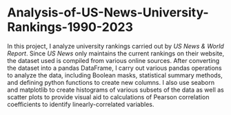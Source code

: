 # Analysis-of-US-News-University-Rankings-1990-2023

In this project, I analyze university rankings carried out by _US News & World Report_. Since _US News_ only maintains the current rankings on their website, the dataset used is compiled from various online sources. After converting the dataset into a pandas DataFrame, I carry out various pandas operations to analyze the data, including Boolean masks, statistical summary methods, and defining python functions to create new columns. I also use seaborn and matplotlib to create histograms of various subsets of the data as well as scatter plots to provide visual aid to calculations of Pearson correlation coefficients to identify linearly-correlated variables. 
